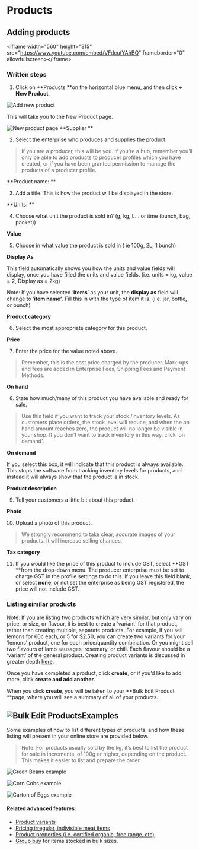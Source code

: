 # Products

## Adding products

&lt;iframe width="560" height="315" src="https://www.youtube.com/embed/VFdcutYAhBQ" frameborder="0" allowfullscreen&gt;&lt;/iframe&gt;

### Written steps

1. Click on **Products **on the horizontal blue menu, and then click **+ New Product**.

![](https://openfoodnetwork.org/wp-content/uploads/2015/05/Add-new-product.png "Add new product")

This will take you to the New Product page.

![](https://openfoodnetwork.org/wp-content/uploads/2015/05/New-Product2.png "New product page") **Supplier **

2. Select the enterprise who produces and supplies the product. 

> If you are a producer, this will be you. If you're a hub, remember you’ll only be able to add products to producer profiles which you have created, or if you have been granted permission to manage the products of a producer profile.

**Product name: **

3. Add a title. This is how the product will be displayed in the store.

**Units: **

4. Choose what unit the product is sold in? \(g, kg, L… or itme \(bunch, bag, packet\)\)

**Value**

5. Choose in what value the product is sold in \( ie 100g, 2L, 1 bunch\)

**Display As**

This field automatically shows you how the units and value fields will display, once you have filled the units and value fields. \(i.e. units = kg, value = 2, Display as = 2kg\)

Note: If you have selected ‘**items**’ as your unit, the **display as** field will change to ‘**item name’**. Fill this in with the type of item it is. \(i.e. jar, bottle, or bunch\)

**Product category**

6. Select the most appropriate category for this product.

**Price** 

7. Enter the price for the value noted above. 

> Remember, this is the cost price charged by the producer. Mark-ups and fees are added in Enterprise Fees, Shipping Fees and Payment Methods.

**On hand**

8. State how much/many of this product you have available and ready for sale. 

> Use this field if you want to track your stock /inventory levels. As customers place orders, the stock level will reduce, and when the on hand amount reaches zero, the product will no longer be visible in your shop. If you don’t want to track inventory in this way, click 'on demand'.

**On demand**

If you select this box, it will indicate that this product is always available. This stops the software from tracking inventory levels for products, and instead it will always show that the product is in stock.

**Product description** 

9. Tell your customers a little bit about this product.

**Photo**

10. Upload a photo of this product. 

> We strongly recommend to take clear, accurate images of your products. It will increase selling chances.

**Tax category**

11. If you would like the price of this product to include GST, select **GST **from the drop-down menu. The producer enterprise must be set to charge GST in the profile settings to do this. If you leave this field blank, or select **none**, or not set the enterprise as being GST registered, the price will not include GST.

### Listing similar products

Note: If you are listing two products which are very similar, but only vary on price, or size, or flavour, it is best to create a ‘variant’ for that product, rather than creating multiple, separate products. For example, if you sell lemons for 60c each, or 5 for $2.50, you can create two variants for your ‘lemons’ product, one for each price/quantity combination. Or you might sell two flavours of lamb sausages, rosemary, or chili. Each flavour should be a ‘variant’ of the general product. Creating product variants is discussed in greater depth [here](/product-variants.md).

Once you have completed a product, click **create**, or if you’d like to add more, click **create and add another**.

When you click **create**,  you will be taken to your **Bulk Edit Product **page, where you will see a summary of all of your products.

## ![](https://openfoodnetwork.org/wp-content/uploads/2015/05/Bulk-Edit-Products1.png "Bulk Edit Products")Examples

Some examples of how to list different types of products, and how these listing will present in your online store are provided below.

> Note: For products usually sold by the kg, it’s best to list the product for sale in increments, of 100g or higher, depending on the product. This makes it easier to list and prepare the order.

![](https://openfoodnetwork.org/wp-content/uploads/2015/05/Green-Beans1.png "Green Beans example")

![](https://openfoodnetwork.org/wp-content/uploads/2015/05/Corn-Cobs1.png "Corn Cobs example")

![](https://openfoodnetwork.org/wp-content/uploads/2015/05/Carton-of-Eggs1.png "Carton of Eggs example")

#### Related advanced features:

* [Product variants](/product-variants.md)
* [Pricing irregular, indivisible meat items](/pricing-irregular-indivisible-meat-items.md)
* [Product properties \(i.e. certified organic, free range, etc\)](/product-properties.md)
* [Group buy](/group-buy.md) for items stocked in bulk sizes.




